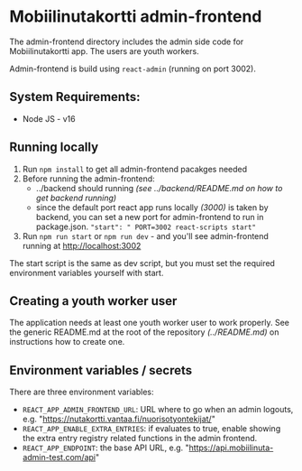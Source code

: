 # Mobiilinutakortti admin-frontend

The admin-frontend directory includes the admin side code for Mobiilinutakortti app. The users are youth workers.

Admin-frontend is build using `react-admin` (running on port 3002).

## System Requirements:

- Node JS - v16

## Running locally

1. Run `npm install` to get all admin-frontend pacakges needed
2. Before running the admin-frontend:
    *  ../backend should running *(see ../backend/README.md on how to get backend running)*
    * since the default port react app runs locally *(3000)* is taken by backend, you can set a new port for admin-frontend to run in package.json. `"start": " PORT=3002 react-scripts start"`
3. Run `npm run start` or `npm run dev` - and you'll see admin-frontend running at [http://localhost:3002](http://localhost:3002)

The start script is the same as dev script, but you must set the required environment variables yourself with start.

## Creating a youth worker user

The application needs at least one youth worker user to work properly. See the generic README.md at the root of the repository *(../README.md)* on instructions how to create one.

## Environment variables / secrets

There are three environment variables:
* `REACT_APP_ADMIN_FRONTEND_URL`: URL where to go when an admin logouts, e.g. "https://nutakortti.vantaa.fi/nuorisotyontekijat/"
* `REACT_APP_ENABLE_EXTRA_ENTRIES`: if evaluates to true, enable showing the extra entry registry related functions in the admin frontend.
* `REACT_APP_ENDPOINT`: the base API URL, e.g. "https://api.mobiilinuta-admin-test.com/api"
